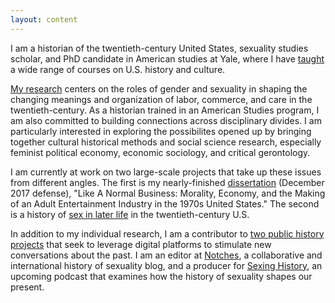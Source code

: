```yaml
---
layout: content
---
```

I am a historian of the twentieth-century United States, sexuality studies scholar, and PhD candidate in American studies at Yale, where I have [taught](/teaching) a wide range of courses on U.S. history and culture. 

[My research](/research) centers on the roles of gender and sexuality in shaping the changing meanings and organization of labor, commerce, and care in the twentieth-century. As a historian trained in an American Studies program, I am also committed to building connections across disciplinary divides. I am particularly interested in exploring the possibilites opened up by bringing together cultural historical methods and social science research, especially feminist political economy, economic sociology, and critical gerontology.

I am currently at work on two large-scale projects that take up these issues from different angles. The first is my nearly-finished [dissertation](/research#dissertation) (December 2017 defense), "Like A Normal Business: Morality, Economy, and the Making of an Adult Entertainment Industry in the 1970s United States." The second is a history of [sex in later life](/research#elder_intimacies) in the twentieth-century U.S. 

In addition to my individual research, I am a contributor to [two public history projects](/public_history) that seek to leverage digital platforms to stimulate new conversations about the past. I am an editor at [Notches](http://notchesblog.com), a collaborative and international history of sexuality blog, and a producer for [Sexing History](https://www.facebook.com/sexinghistory), an upcoming podcast that examines how the history of sexuality shapes our present. 
